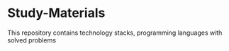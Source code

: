 # Study-Materials
This repository contains technology stacks, programming languages with solved problems
